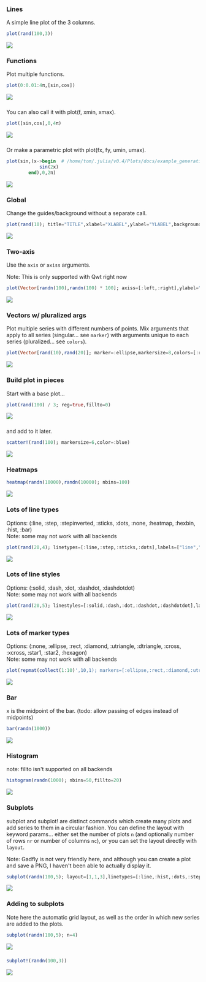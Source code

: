 ### Lines

A simple line plot of the 3 columns.

```julia
plot(rand(100,3))
```

![](../img/qwt/qwt_example_1.png)

### Functions

Plot multiple functions.

```julia
plot(0:0.01:4π,[sin,cos])
```

![](../img/qwt/qwt_example_2.png)

### 

You can also call it with plot(f, xmin, xmax).

```julia
plot([sin,cos],0,4π)
```

![](../img/qwt/qwt_example_3.png)

### 

Or make a parametric plot with plot(fx, fy, umin, umax).

```julia
plot(sin,(x->begin  # /home/tom/.julia/v0.4/Plots/docs/example_generation.jl, line 33:
            sin(2x)
        end),0,2π)
```

![](../img/qwt/qwt_example_4.png)

### Global

Change the guides/background without a separate call.

```julia
plot(rand(10); title="TITLE",xlabel="XLABEL",ylabel="YLABEL",background_color=RGB(0.5,0.5,0.5))
```

![](../img/qwt/qwt_example_5.png)

### Two-axis

Use the `axis` or `axiss` arguments.

Note: This is only supported with Qwt right now

```julia
plot(Vector[randn(100),randn(100) * 100]; axiss=[:left,:right],ylabel="LEFT",yrightlabel="RIGHT")
```

![](../img/qwt/qwt_example_6.png)

### Vectors w/ pluralized args

Plot multiple series with different numbers of points.  Mix arguments that apply to all series (singular... see `marker`) with arguments unique to each series (pluralized... see `colors`).

```julia
plot(Vector[rand(10),rand(20)]; marker=:ellipse,markersize=8,colors=[:red,:blue])
```

![](../img/qwt/qwt_example_7.png)

### Build plot in pieces

Start with a base plot...

```julia
plot(rand(100) / 3; reg=true,fillto=0)
```

![](../img/qwt/qwt_example_8.png)

### 

and add to it later.

```julia
scatter!(rand(100); markersize=6,color=:blue)
```

![](../img/qwt/qwt_example_9.png)

### Heatmaps



```julia
heatmap(randn(10000),randn(10000); nbins=100)
```

![](../img/qwt/qwt_example_10.png)

### Lots of line types

Options: (:line, :step, :stepinverted, :sticks, :dots, :none, :heatmap, :hexbin, :hist, :bar)  
Note: some may not work with all backends

```julia
plot(rand(20,4); linetypes=[:line,:step,:sticks,:dots],labels=["line","step","sticks","dots"])
```

![](../img/qwt/qwt_example_11.png)

### Lots of line styles

Options: (:solid, :dash, :dot, :dashdot, :dashdotdot)  
Note: some may not work with all backends

```julia
plot(rand(20,5); linestyles=[:solid,:dash,:dot,:dashdot,:dashdotdot],labels=["solid","dash","dot","dashdot","dashdotdot"])
```

![](../img/qwt/qwt_example_12.png)

### Lots of marker types

Options: (:none, :ellipse, :rect, :diamond, :utriangle, :dtriangle, :cross, :xcross, :star1, :star2, :hexagon)  
Note: some may not work with all backends

```julia
plot(repmat(collect(1:10)',10,1); markers=[:ellipse,:rect,:diamond,:utriangle,:dtriangle,:cross,:xcross,:star1,:star2,:hexagon],labels=["ellipse","rect","diamond","utriangle","dtriangle","cross","xcross","star1","star2","hexagon"],linetype=:none,markersize=10)
```

![](../img/qwt/qwt_example_13.png)

### Bar

x is the midpoint of the bar. (todo: allow passing of edges instead of midpoints)

```julia
bar(randn(1000))
```

![](../img/qwt/qwt_example_14.png)

### Histogram

note: fillto isn't supported on all backends

```julia
histogram(randn(1000); nbins=50,fillto=20)
```

![](../img/qwt/qwt_example_15.png)

### Subplots

  subplot and subplot! are distinct commands which create many plots and add series to them in a circular fashion.
  You can define the layout with keyword params... either set the number of plots `n` (and optionally number of rows `nr` or 
  number of columns `nc`), or you can set the layout directly with `layout`.  

  Note: Gadfly is not very friendly here, and although you can create a plot and save a PNG, I haven't been able to actually display it.


```julia
subplot(randn(100,5); layout=[1,1,3],linetypes=[:line,:hist,:dots,:step,:bar],nbins=10,legend=false)
```

![](../img/qwt/qwt_example_16.png)

### Adding to subplots

Note here the automatic grid layout, as well as the order in which new series are added to the plots.

```julia
subplot(randn(100,5); n=4)
```

![](../img/qwt/qwt_example_17.png)

### 



```julia
subplot!(randn(100,3))
```

![](../img/qwt/qwt_example_18.png)

